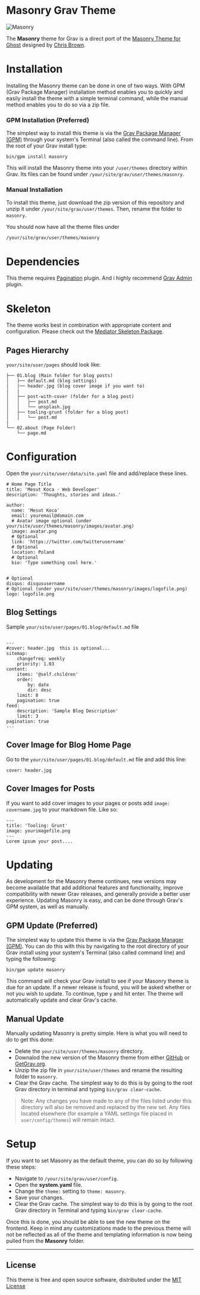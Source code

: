 # Masonry Grav Theme

![Masonry](assets/readme.png)

The **Masonry** theme for Grav is a direct port of the [Masonry Theme for Ghost](https://github.com/chris-brown/Masonry-Ghost-Theme) designed by [Chris Brown](http://blog.zirafon.com/about).

# Installation

Installing the Masonry theme can be done in one of two ways. With GPM (Grav Package Manager) installation method enables you to quickly and easily install the theme with a simple terminal command, while the manual method enables you to do so via a zip file.

### GPM Installation (Preferred)

The simplest way to install this theme is via the [Grav Package Manager (GPM)](http://learn.getgrav.org/advanced/grav-gpm) through your system's Terminal (also called the command line).  From the root of your Grav install type:

    bin/gpm install masonry

This will install the Masonry theme into your `/user/themes` directory within Grav. Its files can be found under `/your/site/grav/user/themes/masonry`.

### Manual Installation

To install this theme, just download the zip version of this repository and unzip it under `/your/site/grav/user/themes`. Then, rename the folder to `masonry`.

You should now have all the theme files under

    /your/site/grav/user/themes/masonry

# Dependencies
This theme requires [Pagination](https://github.com/getgrav/grav-plugin-pagination) plugin. And i highly recommend [Grav Admin](https://github.com/getgrav/grav-plugin-admin) plugin.

# Skeleton
The theme works best in combination with appropriate content and configuration. Please check out the [Mediator Skeleton Package](https://github.com/getgrav/grav-skeleton-mediator-site).

## Pages Hierarchy
`your/site/user/pages` should look like:
```
├── 01.blog (Main folder for blog posts)
│   ├── default.md (blog settings)
|   |── header.jpg (blog cover image if you want to)
|   |
│   ├── post-with-cover (folder for a blog post)
│   │   ├── post.md 
│   │   └── unsplash.jpg
│   ├── tooling-grunt (folder for a blog post)
│   │   └── post.md
|
└── 02.about (Page Folder)
    └── page.md
```

# Configuration

Open the `your/site/user/data/site.yaml` file and add/replace these lines.

```
# Home Page Title
title: 'Mesut Koca · Web Developer'
description: 'Thoughts, stories and ideas.'

author:
  name: 'Mesut Koca'
  email: youremail@domain.com
  # Avatar image optional (under your/site/user/themes/masonry/images/avatar.png)
  image: avatar.png
  # Optional
  link: 'https://twitter.com/twitterusername'
  # Optional
  location: Poland
  # Optional
  bio: 'Type something cool here.'


# Optional
disqus: disqususername
# Optional (under your/site/user/themes/masonry/images/logofile.png)
logo: logofile.png
```

## Blog Settings

Sample `your/site/user/pages/01.blog/default.md` file

```

---
#cover: header.jpg  this is optional...
sitemap:
    changefreq: weekly
    priority: 1.03
content:
    items: '@self.children'
    order:
        by: date
        dir: desc
    limit: 8
    pagination: true
feed:
    description: 'Sample Blog Description'
    limit: 3
pagination: true
---

```
## Cover Image for Blog Home Page

Go to the `your/site/user/pages/01.blog/default.md` file and add this line:

    cover: header.jpg

## Cover Images for Posts

If you want to add cover images to your pages or posts add `image: covername.jpg` to your markdown file. Like so:

```
---
title: 'Tooling: Grunt'
image: yourimagefile.png
---
Lorem ipsum your post....
```

# Updating

As development for the Masonry theme continues, new versions may become available that add additional features and functionality, improve compatibility with newer Grav releases, and generally provide a better user experience. Updating Masonry is easy, and can be done through Grav's GPM system, as well as manually.

## GPM Update (Preferred)

The simplest way to update this theme is via the [Grav Package Manager (GPM)](http://learn.getgrav.org/advanced/grav-gpm). You can do this with this by navigating to the root directory of your Grav install using your system's Terminal (also called command line) and typing the following:

    bin/gpm update masonry

This command will check your Grav install to see if your Masonry theme is due for an update. If a newer release is found, you will be asked whether or not you wish to update. To continue, type `y` and hit enter. The theme will automatically update and clear Grav's cache.

## Manual Update

Manually updating Masonry is pretty simple. Here is what you will need to do to get this done:

* Delete the `your/site/user/themes/masonry` directory.
* Downalod the new version of the Masonry theme from either [GitHub](https://github.com/koca/grav-theme-masonry) or [GetGrav.org](http://getgrav.org/downloads/themes#extras).
* Unzip the zip file in `your/site/user/themes` and rename the resulting folder to `masonry`.
* Clear the Grav cache. The simplest way to do this is by going to the root Grav directory in terminal and typing `bin/grav clear-cache`.

> Note: Any changes you have made to any of the files listed under this directory will also be removed and replaced by the new set. Any files located elsewhere (for example a YAML settings file placed in `user/config/themes`) will remain intact.

# Setup

If you want to set Masonry as the default theme, you can do so by following these steps:

* Navigate to `/your/site/grav/user/config`.
* Open the **system.yaml** file.
* Change the `theme:` setting to `theme: masonry`.
* Save your changes.
* Clear the Grav cache. The simplest way to do this is by going to the root Grav directory in Terminal and typing `bin/grav clear-cache`.

Once this is done, you should be able to see the new theme on the frontend. Keep in mind any customizations made to the previous theme will not be reflected as all of the theme and templating information is now being pulled from the **Masonry** folder.

---

## License

This theme is free and open source software, distributed under the [MIT License](/LICENSE) 
